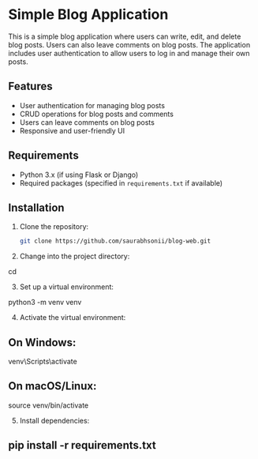 # Simple Blog Application

This is a simple blog application where users can write, edit, and delete blog posts. Users can also leave comments on blog posts. The application includes user authentication to allow users to log in and manage their own posts.

## Features

- User authentication for managing blog posts
- CRUD operations for blog posts and comments
- Users can leave comments on blog posts
- Responsive and user-friendly UI

## Requirements

- Python 3.x (if using Flask or Django)
- Required packages (specified in `requirements.txt` if available)

## Installation

1. Clone the repository:

   ```bash
   git clone https://github.com/saurabhsonii/blog-web.git
   
2. Change into the project directory:

  cd <project-directory>

3. Set up a virtual environment:

  python3 -m venv venv
  
4. Activate the virtual environment:
  
  ## On Windows:
  venv\Scripts\activate
  
  ## On macOS/Linux:
  source venv/bin/activate
  
5. Install dependencies:

  ## pip install -r requirements.txt
